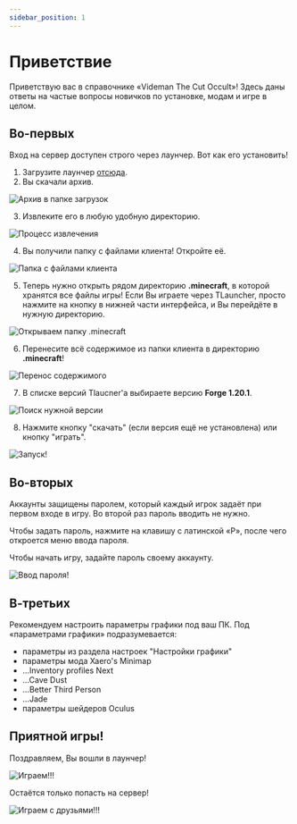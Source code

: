 ```yaml
---
sidebar_position: 1
---
```


# Приветствие
Приветствую вас в справочнике «Videman The Cut Occult»! Здесь даны ответы на частые вопросы новичков по установке, модам и игре в целом.

## Во-первых
Вход на сервер доступен строго через лаунчер. Вот как его установить!

1) Загрузите лаунчер [отсюда](https://drive.google.com/file/d/1t2C4nhW57Zq0Bid3G9dXafmqi0DUcguW/view?usp=sharing).
2) Вы скачали архив.

![Архив в папке загрузок](/img/tutorial_launcher/tutorial_launcher_1.png)

3) Извлеките его в любую удобную директорию.

![Процесс извлечения](/img/tutorial_launcher/tutorial_launcher_2.png)

4) Вы получили папку с файлами клиента! Откройте её.

![Папка с файлами клиента](/img/tutorial_launcher/tutorial_launcher_3.png)

5) Теперь нужно открыть рядом директорию __.minecraft__, в которой хранятся все файлы игры! Если Вы играете через TLauncher, просто нажмите на кнопку в нижней части интерфейса, и Вы перейдёте в нужную директорию.

![Открываем папку .minecraft](/img/tutorial_launcher/tutorial_launcher_4.png)

6) Перенесите всё содержимое из папки клиента в директорию __.minecraft__!

![Перенос содержимого](/img/tutorial_launcher/tutorial_launcher_5.png)

7) В списке версий Tlaucner'а выбираете версию __Forge 1.20.1__.

![Поиск нужной версии](/img/tutorial_launcher/tutorial_launcher_6.png)

8) Нажмите кнопку "скачать" (если версия ещё не установлена) или кнопку "играть".

![Запуск!](/img/tutorial_launcher/tutorial_launcher_7.png)



## Во-вторых

Аккаунты защищены паролем, который каждый игрок задаёт при первом входе в игру. Во второй раз пароль вводить не нужно. 

Чтобы задать пароль, нажмите на клавишу с латинской «P», после чего откроется меню ввода пароля.

Чтобы начать игру, задайте пароль своему аккаунту.

![Ввод пароля!](/img/tutorial_launcher/tutorial_password.png)



## В-третьих

Рекомендуем настроить параметры графики под ваш ПК. Под «параметрами графики» подразумевается:
- параметры из раздела настроек "Настройки графики"
- параметры мода Xaero's Minimap
- ...Inventory profiles Next
- ...Cave Dust
- ...Better Third Person
- ...Jade
- параметры шейдеров Oculus

## Приятной игры!
Поздравляем, Вы вошли в лаунчер!

![Играем!!!](/img/tutorial_launcher/tutorial_launcher_final.png)

Остаётся только попасть на сервер!

![Играем с друзьями!!!](/img/tutorial_launcher/tutorial_launcher_multiplayer_0.png)